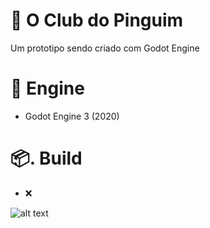 # 🐧  O Club do Pinguim

Um prototipo sendo criado com Godot Engine 


# 🔧  Engine
- Godot Engine 3 (2020)

# 📦. Build

- ❌


![alt text](https://i.imgur.com/VnJzWCF.png)


